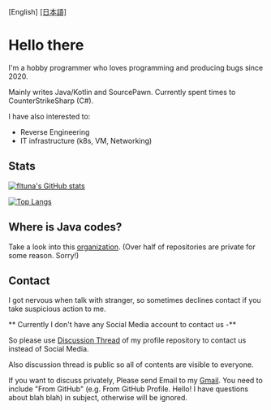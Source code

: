 [English] [[日本語]](./README_JA.md)

# Hello there

I'm a hobby programmer who loves programming and producing bugs since 2020.

Mainly writes Java/Kotlin and SourcePawn. Currently spent times to CounterStrikeSharp (C#).

I have also interested to:
* Reverse Engineering
* IT infrastructure (k8s, VM, Networking)

## Stats

[![fltuna's GitHub stats](https://github-readme-stats-git-masterorgs-github-readme-stats-team.vercel.app/api?username=fltuna&include_orgs=true)](https://github.com/anuraghazra/github-readme-stats)

[![Top Langs](https://github-readme-stats-git-masterorgs-github-readme-stats-team.vercel.app/api/top-langs/?username=fltuna&include_orgs=true)](https://github.com/anuraghazra/github-readme-stats)

## Where is Java codes?

Take a look into this [organization](https://github.com/faketunaPrivateCamp). (Over half of repositories are private for some reason. Sorry!)

## Contact

I got nervous when talk with stranger, so sometimes declines contact if you take suspicious action to me.

** Currently I don't have any Social Media account to contact us -**

So please use [Discussion Thread](https://github.com/fltuna/fltuna/discussions) of my profile repository to contact us instead of Social Media.

Also discussion thread is public so all of contents are visible to everyone.

If you want to discuss privately, Please send Email to my [Gmail](mailto:faketuna.st@gmail.com). You need to include "From GitHub" (e.g. From GitHub Profile. Hello! I have questions about blah blah) in subject, otherwise will be ignored.
